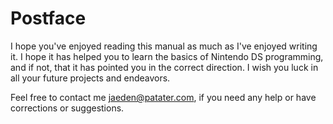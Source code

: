 # Postface

I hope you've enjoyed reading this manual as much as I've enjoyed writing it. I
hope it has helped you to learn the basics of Nintendo DS programming, and if
not, that it has pointed you in the correct direction. I wish you luck in all
your future projects and endeavors.

Feel free to contact me <jaeden@patater.com>, if you need any help or have
corrections or suggestions.
